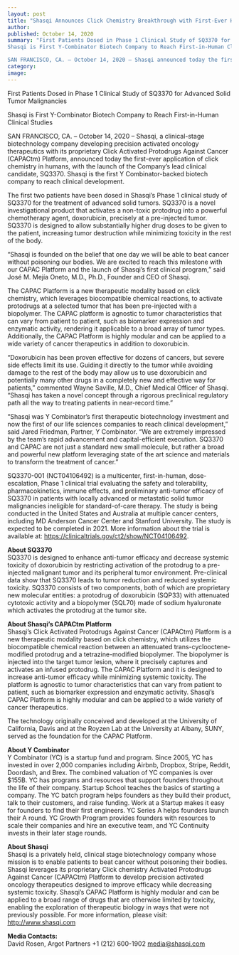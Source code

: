 ```yaml
---
layout: post
title: "Shasqi Announces Click Chemistry Breakthrough with First-Ever Human Application in Launch of Clinical Program"
author:
published: October 14, 2020
summary: "First Patients Dosed in Phase 1 Clinical Study of SQ3370 for Advanced Solid Tumor Malignancies
Shasqi is First Y-Combinator Biotech Company to Reach First-in-Human Clinical Studies

SAN FRANCISCO, CA. – October 14, 2020 – Shasqi announced today the first-ever application of click chemistry in humans, with the launch of the Company’s lead clinical candidate, SQ3370."
category:
image:
---
```


First Patients Dosed in Phase 1 Clinical Study of SQ3370 for Advanced Solid Tumor Malignancies

Shasqi is First Y-Combinator Biotech Company to Reach First-in-Human Clinical Studies

SAN FRANCISCO, CA. – October 14, 2020 – Shasqi, a clinical-stage biotechnology company developing precision activated oncology therapeutics with its proprietary Click Activated Protodrugs Against Cancer (CAPACtm) Platform, announced today the first-ever application of click chemistry in humans, with the launch of the Company’s lead clinical candidate, SQ3370. Shasqi is the first Y Combinator-backed biotech company to reach clinical development.

The first two patients have been dosed in Shasqi’s Phase 1 clinical study of SQ3370 for the treatment of advanced solid tumors. SQ3370 is a novel investigational product that activates a non-toxic protodrug into a powerful chemotherapy agent, doxorubicin, precisely at a pre-injected tumor. SQ3370 is designed to allow substantially higher drug doses to be given to the patient, increasing tumor destruction while minimizing toxicity in the rest of the body.

“Shasqi is founded on the belief that one day we will be able to beat cancer without poisoning our bodies. We are excited to reach this milestone with our CAPAC Platform and the launch of Shasqi’s first clinical program,” said José M. Mejía Oneto, M.D., Ph.D., Founder and CEO of Shasqi.

The CAPAC Platform is a new therapeutic modality based on click chemistry, which leverages biocompatible chemical reactions, to activate protodrugs at a selected tumor that has been pre-injected with a biopolymer. The CAPAC platform is agnostic to tumor characteristics that can vary from patient to patient, such as biomarker expression and enzymatic activity, rendering it applicable to a broad array of tumor types. Additionally, the CAPAC Platform is highly modular and can be applied to a wide variety of cancer therapeutics in addition to doxorubicin.

“Doxorubicin has been proven effective for dozens of cancers, but severe side effects limit its use. Guiding it directly to the tumor while avoiding damage to the rest of the body may allow us to use doxorubicin and potentially many other drugs in a completely new and effective way for patients,” commented Wayne Saville, M.D., Chief Medical Officer of Shasqi. “Shasqi has taken a novel concept through a rigorous preclinical regulatory path all the way to treating patients in near-record time.”

“Shasqi was Y Combinator’s first therapeutic biotechnology investment and now the first of our life sciences companies to reach clinical development,” said Jared Friedman, Partner, Y Combinator. “We are extremely impressed by the team’s rapid advancement and capital-efficient execution. SQ3370 and CAPAC are not just a standard new small molecule, but rather a broad and powerful new platform leveraging state of the art science and materials to transform the treatment of cancer.”

SQ3370-001 (NCT04106492) is a multicenter, first-in-human, dose-escalation, Phase 1 clinical trial evaluating the safety and tolerability, pharmacokinetics, immune effects, and preliminary anti-tumor efficacy of SQ3370 in patients with locally advanced or metastatic solid tumor malignancies ineligible for standard-of-care therapy. The study is being conducted in the United States and Australia at multiple cancer centers, including MD Anderson Cancer Center and Stanford University. The study is expected to be completed in 2021. More information about the trial is available at: https://clinicaltrials.gov/ct2/show/NCT04106492.

**About SQ3370**
<br>
SQ3370 is designed to enhance anti-tumor efficacy and decrease systemic toxicity of doxorubicin by restricting activation of the protodrug to a pre-injected malignant tumor and its peripheral tumor environment. Pre-clinical data show that SQ3370 leads to tumor reduction and reduced systemic toxicity. SQ3370 consists of two components, both of which are proprietary new molecular entities: a protodrug of doxorubicin (SQP33) with attenuated cytotoxic activity and a biopolymer (SQL70) made of sodium hyaluronate which activates the protodrug at the tumor site.

**About Shasqi’s CAPACtm Platform**
<br>
Shasqi’s Click Activated Protodrugs Against Cancer (CAPACtm) Platform is a new therapeutic modality based on click chemistry, which utilizes the biocompatible chemical reaction between an attenuated trans-cyclooctene-modified protodrug and a tetrazine-modified biopolymer. The biopolymer is injected into the target tumor lesion, where it precisely captures and activates an infused protodrug. The CAPAC Platform and it is designed to increase anti-tumor efficacy while minimizing systemic toxicity. The platform is agnostic to tumor characteristics that can vary from patient to patient, such as biomarker expression and enzymatic activity. Shasqi’s CAPAC Platform is highly modular and can be applied to a wide variety of cancer therapeutics.

The technology originally conceived and developed at the University of California, Davis and at the Royzen Lab at the University at Albany, SUNY, served as the foundation for the CAPAC Platform.

**About Y Combinator**
<br>
Y Combinator (YC) is a startup fund and program. Since 2005, YC has invested in over 2,000 companies including Airbnb, Dropbox, Stripe, Reddit, Doordash, and Brex. The combined valuation of YC companies is over $155B. YC has programs and resources that support founders throughout the life of their company. Startup School teaches the basics of starting a company. The YC batch program helps founders as they build their product, talk to their customers, and raise funding. Work at a Startup makes it easy for founders to find their first engineers. YC Series A helps founders launch their A round. YC Growth Program provides founders with resources to scale their companies and hire an executive team, and YC Continuity invests in their later stage rounds.

**About Shasqi**
<br>
Shasqi is a privately held, clinical stage biotechnology company whose mission is to enable patients to beat cancer without poisoning their bodies. Shasqi leverages its proprietary Click chemistry Activated Protodrugs Against Cancer (CAPACtm) Platform to develop precision activated oncology therapeutics designed to improve efficacy while decreasing systemic toxicity. Shasqi’s CAPAC Platform is highly modular and can be applied to a broad range of drugs that are otherwise limited by toxicity, enabling the exploration of therapeutic biology in ways that were not previously possible. For more information, please visit: http://www.shasqi.com

**Media Contacts:**
<br>
David Rosen, Argot Partners
+1 (212) 600-1902
media@shasqi.com
